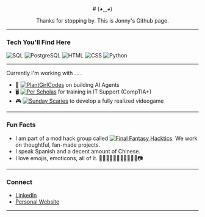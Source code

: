 <p align="center">
  # (◕‿◕)
</p>

<p align="center">
Thanks for stopping by. This is Jonny's Github page. 
</p>

---

### Tech You'll Find Here
![SQL](https://img.shields.io/badge/-SQL-003B57?style=flat-square&logo=sqlite&logoColor=white)
![PostgreSQL](https://img.shields.io/badge/-PostgreSQL-336791?style=flat-square&logo=postgresql&logoColor=white)
![HTML](https://img.shields.io/badge/-HTML-red?style=flat-square&logo=html5&logoColor=white)
![CSS](https://img.shields.io/badge/-CSS-1572B6?style=flat-square&logo=css3&logoColor=white)
![Python](https://img.shields.io/badge/-Python-3776AB?style=flat-square&logo=python&logoColor=white)

---

Currently I'm working with . . .
- 🌱 [![PlantGirlCodes](https://img.shields.io/badge/PlantGirlCodes-%20-lightgreen?style=flat-square&logo=github)](https://github.com/plantgirlcodes) on building AI Agents
- 🖥️ [![Per Scholas](https://img.shields.io/badge/Per_Scholas-%20-blue?style=flat-square&logo=education)](https://perscholas.org/) for training in IT Support (CompTIA+)
- 🎮 [![Sunday Scaries](https://img.shields.io/badge/Sunday_Scaries-%20-purple?style=flat-square&logo=github)](https://github.com/Sunday-Scaries/witch-hat) to develop a fully realized videogame

---

### Fun Facts

- I am part of a mod hack group called [![Final Fantasy Hacktics](https://img.shields.io/badge/Final_Fantasy_Hacktics-%20-red?style=flat-square&logo=gamepad)](https://ffhacktics.com/). We work on thoughtful, fan-made projects.
- I speak Spanish and a decent amount of Chinese.
- I love emojis, emoticons, all of it. 🤠🏋🏻‍♂️🌈🎾🐊🥷🏻🛫🌵📷

---

### Connect

- [LinkedIn](https://www.linkedin.com/in/jonnyblevins/)
- [Personal Website](https://jonnyblevins.com)

---
